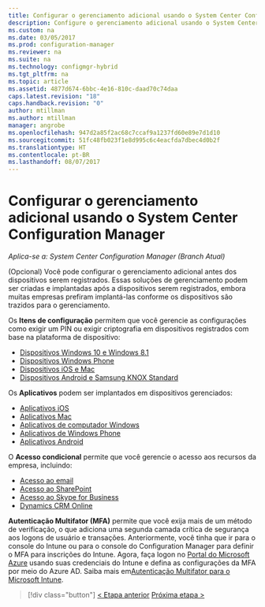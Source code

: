 ```yaml
---
title: Configurar o gerenciamento adicional usando o System Center Configuration Manager | Microsoft Docs
description: Configure o gerenciamento adicional usando o System Center Configuration Manager.
ms.custom: na
ms.date: 03/05/2017
ms.prod: configuration-manager
ms.reviewer: na
ms.suite: na
ms.technology: configmgr-hybrid
ms.tgt_pltfrm: na
ms.topic: article
ms.assetid: 4877d674-6bbc-4e16-810c-daad70c74daa
caps.latest.revision: "18"
caps.handback.revision: "0"
author: mtillman
ms.author: mtillman
manager: angrobe
ms.openlocfilehash: 947d2a85f2ac68c7ccaf9a1237fd60e89e7d1d10
ms.sourcegitcommit: 51fc48fb023f1e8d995c6c4eacfda7dbec4d0b2f
ms.translationtype: HT
ms.contentlocale: pt-BR
ms.lasthandoff: 08/07/2017
---
```

# <a name="set-up-additional-management-with-system-center-configuration-manager"></a>Configurar o gerenciamento adicional usando o System Center Configuration Manager

*Aplica-se a: System Center Configuration Manager (Branch Atual)*

(Opcional) Você pode configurar o gerenciamento adicional antes dos dispositivos serem registrados. Essas soluções de gerenciamento podem ser criadas e implantadas após a dispositivos serem registrados, embora muitas empresas prefiram implantá-las conforme os dispositivos são trazidos para o gerenciamento.

Os **Itens de configuração** permitem que você gerencie as configurações como exigir um PIN ou exigir criptografia em dispositivos registrados com base na plataforma de dispositivo:
- [Dispositivos Windows 10 e Windows 8.1](create-configuration-items-for-windows-8.1-and-windows-10-devices-managed-without-the-client.md)
- [Dispositivos Windows Phone](create-configuration-items-for-windows-phone-devices-managed-without-the-client.md)
- [Dispositivos iOS e Mac](create-configuration-items-for-ios-and-mac-os-x-devices-managed-without-the-client.md)
- [Dispositivos Android e Samsung KNOX Standard](create-configuration-items-for-android-and-samsung-knox-devices-managed-without-the-client.md)

Os **Aplicativos** podem ser implantados em dispositivos gerenciados:
- [Aplicativos iOS](creating-ios-applications.md)
- [Aplicativos Mac](../../apps/get-started/creating-mac-computer-applications.md)
- [Aplicativos de computador Windows](../../apps/get-started/creating-windows-applications.md)
- [Aplicativos de Windows Phone](creating-windows-phone-applications.md)
- [Aplicativos Android](creating-android-applications.md)

O **Acesso condicional** permite que você gerencie o acesso aos recursos da empresa, incluindo:  
- [Acesso ao email](manage-email-access.md)
- [Acesso ao SharePoint](manage-sharepoint-online-access.md)
- [Acesso ao Skype for Business](manage-skype-for-business-online-access.md)
- [Dynamics CRM Online](manage-dynamics-crm-online-access.md)

**Autenticação Multifator (MFA)** permite que você exija mais de um método de verificação, o que adiciona uma segunda camada crítica de segurança aos logons de usuário e transações.
Anteriormente, você tinha que ir para o console do Intune ou para o console do Configuration Manager para definir o MFA para inscrições do Intune. Agora, faça logon no [Portal do Microsoft Azure](https://manage.windowsazure.com) usando suas credenciais do Intune e defina as configurações da MFA por meio do Azure AD. Saiba mais em[Autenticação Multifator para o Microsoft Intune](https://aka.ms/mfa_ad).

> [!div class="button"]
[< Etapa anterior](enable-platform-enrollment.md)  [Próxima etapa >](verify-mdm-configuration.md)
